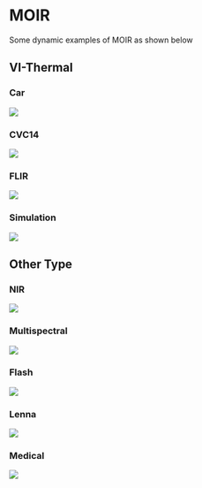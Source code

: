 # MOIR
Some dynamic examples of MOIR as shown below

## VI-Thermal
### Car
<img src="car.gif">

### CVC14
<img src="CVC14.gif">

### FLIR
<img src="FLIR.gif">

### Simulation
<img src="simulation.gif">

## Other Type
### NIR
<img src="nir.gif">

### Multispectral
<img src="ms.gif">

### Flash
<img src="flash.gif">

### Lenna
<img src="lenna.gif">

### Medical
<img src="medical.gif">









